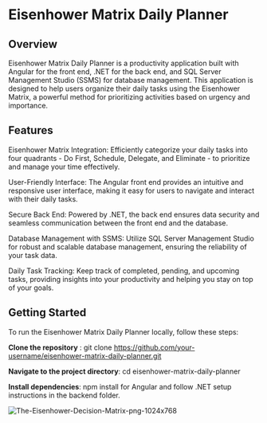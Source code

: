 # Eisenhower Matrix Daily Planner

## Overview

Eisenhower Matrix Daily Planner is a productivity application built with Angular for the front end, .NET for the back end, and SQL Server Management Studio (SSMS) for database management. This application is designed to help users organize their daily tasks using the Eisenhower Matrix, a powerful method for prioritizing activities based on urgency and importance.

## Features

Eisenhower Matrix Integration: Efficiently categorize your daily tasks into four quadrants - Do First, Schedule, Delegate, and Eliminate - to prioritize and manage your time effectively.

User-Friendly Interface: The Angular front end provides an intuitive and responsive user interface, making it easy for users to navigate and interact with their daily tasks.

Secure Back End: Powered by .NET, the back end ensures data security and seamless communication between the front end and the database.

Database Management with SSMS: Utilize SQL Server Management Studio for robust and scalable database management, ensuring the reliability of your task data.

Daily Task Tracking: Keep track of completed, pending, and upcoming tasks, providing insights into your productivity and helping you stay on top of your goals.

## Getting Started

To run the Eisenhower Matrix Daily Planner locally, follow these steps:

**Clone the repository** : git clone https://github.com/your-username/eisenhower-matrix-daily-planner.git

**Navigate to the project directory**: cd eisenhower-matrix-daily-planner

**Install dependencies**: npm install for Angular and follow .NET setup instructions in the backend folder.

![The-Eisenhower-Decision-Matrix-png-1024x768](https://github.com/CezarVlaescu/Eisenhower-Daily-App-Angular-.NET-Application/assets/108024461/668c0630-1060-4d7b-8948-934e43fff37a)
 
